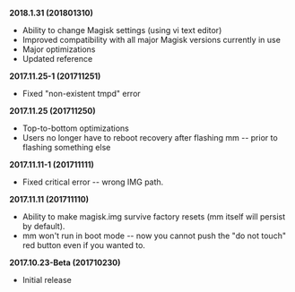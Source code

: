 **2018.1.31 (201801310)**
- Ability to change Magisk settings (using vi text editor)
- Improved compatibility with all major Magisk versions currently in use
- Major optimizations
- Updated reference

**2017.11.25-1 (201711251)**
- Fixed "non-existent tmpd" error

**2017.11.25 (201711250)**
- Top-to-bottom optimizations
- Users no longer have to reboot recovery after flashing mm -- prior to flashing something else

**2017.11.11-1 (201711111)**
- Fixed critical error -- wrong IMG path.

**2017.11.11 (201711110)**
- Ability to make magisk.img survive factory resets (mm itself will persist by default).
- mm won't run in boot mode -- now you cannot push the "do not touch" red button even if you wanted to.

**2017.10.23-Beta (201710230)**
- Initial release

